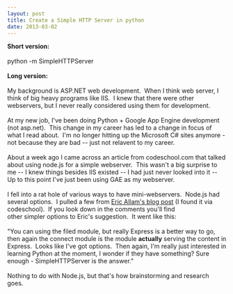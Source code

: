 ```yaml
---
layout: post
title: Create a Simple HTTP Server in python
date: 2013-03-02
---
```


<b>Short version:</b><br /><br />python -m SimpleHTTPServer<br /><b><br /></b><b>Long version:</b><br /><br />My background is ASP.NET web development. &nbsp;When I think web server, I think of big heavy programs like IIS. &nbsp;I knew that there were other webservers, but I never really considered using them for development. <br /><br />At my new job, I've been doing Python&nbsp;+ Google App Engine development (not asp.net). &nbsp;This change in my career has led to a change in focus of what I read about. &nbsp;I'm no longer hitting up the Microsoft C# sites anymore - not because they are bad -- just not relavent to my career.<br /><br />About a week ago I came across an article from codeschool.com that talked about using node.js for a simple webserver. &nbsp;This wasn't a big surprise to me -- I knew things besides IIS existed -- I had just never looked into it -- Up to this point I've just been using GAE as my webserver.<br /><br />I fell into a rat hole of various ways to have mini-webservers. &nbsp;Node.js had several options. &nbsp;I pulled a few from <a href="https://coderwall.com/p/rbghmg">Eric Allam's blog post</a> (I found it via codeschool). &nbsp;If you look down in the comments you'll find other&nbsp;simpler&nbsp;options to Eric's suggestion. &nbsp;It went like this:<br /><br />"You can using the filed module, but really Express is a better way to go, then again the connect module is the module <b>actually</b> serving the content in Express. &nbsp;Looks like I've got options. &nbsp;Then again, I'm really just interested in learning Python at the moment, I wonder if they have something? Sure enough - SimpleHTTPServer is the answer."<br /><br />Nothing to do with Node.js, but that's how brainstorming and research goes.<br /><br />

